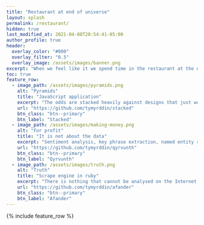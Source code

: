 ```yaml
---
title: "Restaurant at end of universe"
layout: splash
permalink: /restaurant/
hidden: true
last_modified_at: 2021-04-08T20:54:41-05:00
author_profile: true
header:
  overlay_color: "#000"
  overlay_filter: "0.5"
  overlay_image: /assets/images/banner.png
excerpt: "When we feel like it we spend time in the restaurant at the end of the universe and dabble some, meet some others dabbling too. To turn the tables we must first understand exactly how it is done."
toc: true
feature_row:
  - image_path: /assets/images/pyramids.png
    alt: "Pyramids"
    title: "JavaScript application"
    excerpt: "The odds are stacked heavily against designs that just work."
    url: "https://github.com/tymyrddin/stacked"
    btn_class: "btn--primary"
    btn_label: "Stacked"
  - image_path: /assets/images/making-money.png
    alt: "For profit"
    title: "It is not about the data"
    excerpt: "Sentiment analysis, key phrase extraction, named entity recognition, language detection ..."
    url: "https://github.com/tymyrddin/qyrvunth"
    btn_class: "btn--primary"
    btn_label: "Qyrvunth"
  - image_path: /assets/images/truth.png
    alt: "Truth"
    title: "Scrape engine in ruby"
    excerpt: "There is nothing that cannot be analysed on the Internet. It's mind-blowing."
    url: "https://github.com/tymyrddin/afander"
    btn_class: "btn--primary"
    btn_label: "Afander"      
---
```


{% include feature_row %}